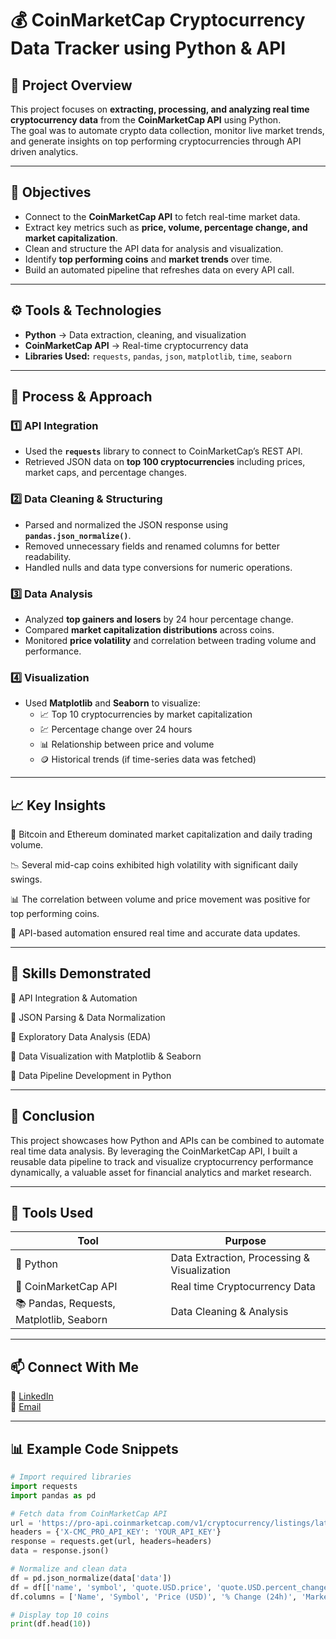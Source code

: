 # 💰 CoinMarketCap Cryptocurrency Data Tracker using Python & API  

## 🧠 Project Overview  
This project focuses on **extracting, processing, and analyzing real time cryptocurrency data** from the **CoinMarketCap API** using Python.  
The goal was to automate crypto data collection, monitor live market trends, and generate insights on top performing cryptocurrencies through API driven analytics.  

---

## 🎯 Objectives  
- Connect to the **CoinMarketCap API** to fetch real-time market data.  
- Extract key metrics such as **price, volume, percentage change, and market capitalization**.  
- Clean and structure the API data for analysis and visualization.  
- Identify **top performing coins** and **market trends** over time.  
- Build an automated pipeline that refreshes data on every API call.  

---

## ⚙️ Tools & Technologies  
- **Python** → Data extraction, cleaning, and visualization  
- **CoinMarketCap API** → Real-time cryptocurrency data  
- **Libraries Used:** `requests`, `pandas`, `json`, `matplotlib`, `time`, `seaborn`  

---

## 🧩 Process & Approach  

### 1️⃣ API Integration  
- Used the **`requests`** library to connect to CoinMarketCap’s REST API.  
- Retrieved JSON data on **top 100 cryptocurrencies** including prices, market caps, and percentage changes.  

### 2️⃣ Data Cleaning & Structuring  
- Parsed and normalized the JSON response using **`pandas.json_normalize()`**.  
- Removed unnecessary fields and renamed columns for better readability.  
- Handled nulls and data type conversions for numeric operations.  

### 3️⃣ Data Analysis  
- Analyzed **top gainers and losers** by 24 hour percentage change.  
- Compared **market capitalization distributions** across coins.  
- Monitored **price volatility** and correlation between trading volume and performance.  

### 4️⃣ Visualization  
- Used **Matplotlib** and **Seaborn** to visualize:  
  - 📈 Top 10 cryptocurrencies by market capitalization  
  - 💹 Percentage change over 24 hours  
  - 📊 Relationship between price and volume  
  - 🪙 Historical trends (if time-series data was fetched)  

---

## 📈 Key Insights

  🥇 Bitcoin and Ethereum dominated market capitalization and daily trading volume.

  📉 Several mid-cap coins exhibited high volatility with significant daily swings.

  📊 The correlation between volume and price movement was positive for top performing coins.

  🔄 API-based automation ensured real time and accurate data updates.

---

## 🧠 Skills Demonstrated

🔹 API Integration & Automation

🔹 JSON Parsing & Data Normalization

🔹 Exploratory Data Analysis (EDA)

🔹 Data Visualization with Matplotlib & Seaborn

🔹 Data Pipeline Development in Python

---

## 🚀 Conclusion

This project showcases how Python and APIs can be combined to automate real time data analysis.
By leveraging the CoinMarketCap API, I built a reusable data pipeline to track and visualize cryptocurrency performance dynamically, a valuable asset for financial analytics and market research.

---


## 🧰 Tools Used
| Tool                                     | Purpose                                     |
| ---------------------------------------- | ------------------------------------------- |
| 🐍 Python                                | Data Extraction, Processing & Visualization |
| 🔗 CoinMarketCap API                     | Real time Cryptocurrency Data               |
| 📚 Pandas, Requests, Matplotlib, Seaborn | Data Cleaning & Analysis                    |



---

## 📫 Connect With Me  
🔗 [LinkedIn](https://www.linkedin.com/in/ayaan-gavandi-a16202218/)  
📧 [Email](mailto:ayaangavandi33@gmail.com)

---

## 📊 Example Code Snippets  

```python
# Import required libraries
import requests
import pandas as pd

# Fetch data from CoinMarketCap API
url = 'https://pro-api.coinmarketcap.com/v1/cryptocurrency/listings/latest'
headers = {'X-CMC_PRO_API_KEY': 'YOUR_API_KEY'}
response = requests.get(url, headers=headers)
data = response.json()

# Normalize and clean data
df = pd.json_normalize(data['data'])
df = df[['name', 'symbol', 'quote.USD.price', 'quote.USD.percent_change_24h', 'quote.USD.market_cap']]
df.columns = ['Name', 'Symbol', 'Price (USD)', '% Change (24h)', 'Market Cap']

# Display top 10 coins
print(df.head(10))
